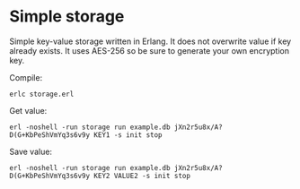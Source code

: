 # Simple storage

Simple key-value storage written in Erlang. It does not overwrite value if key already exists. It uses AES-256 so be sure to generate your own encryption key.

Compile:

`erlc storage.erl`

Get value:

`erl -noshell -run storage run example.db jXn2r5u8x/A?D(G+KbPeShVmYq3s6v9y KEY1 -s init stop`

Save value:

`erl -noshell -run storage run example.db jXn2r5u8x/A?D(G+KbPeShVmYq3s6v9y KEY2 VALUE2 -s init stop`

